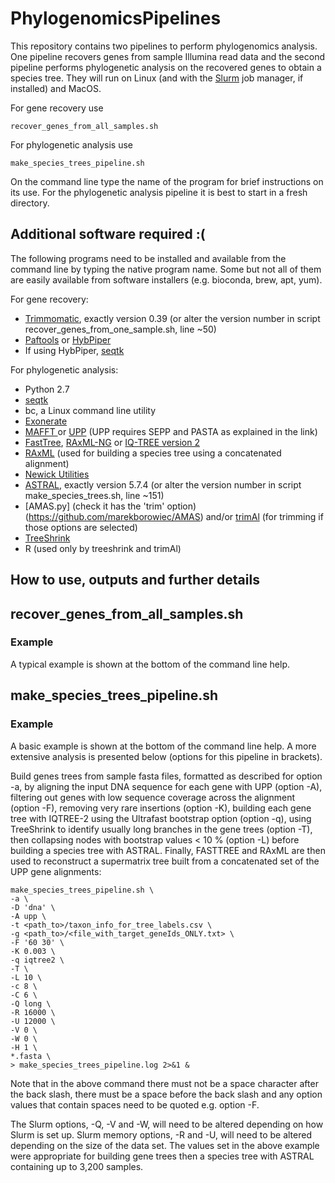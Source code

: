 # PhylogenomicsPipelines

This repository contains two pipelines to perform phylogenomics analysis. One pipeline recovers genes from sample Illumina read data and the second pipeline performs phylogenetic analysis on the recovered genes to obtain a species tree. They will run on Linux (and with the [Slurm](https://slurm.schedmd.com/) job manager, if installed) and MacOS.

For gene recovery use
```
recover_genes_from_all_samples.sh
```
For phylogenetic analysis use
```
make_species_trees_pipeline.sh
```
On the command line type the name of the program for brief instructions on its use. For the phylogenetic analysis pipeline it is best to start in a fresh directory.
 
##  Additional software required :(
The following programs need to be installed and available from the command line by typing the native program name. Some but not all of them are easily available from software installers (e.g. bioconda, brew, apt, yum). 
<!--
For the Java programs (Trimmomatic, ASTRAL) it is best to set up an alias, named as described below -->

For gene recovery:
* [Trimmomatic](http://www.usadellab.org/cms/?page=trimmomatic), exactly version 0.39 (or alter the version number in script recover_genes_from_one_sample.sh, line ~50)
* [Paftools](https://github.com/RBGKew/pypaftol) or [HybPiper](https://github.com/mossmatters/HybPiper)
* If using HybPiper, [seqtk](https://github.com/lh3/seqtk)

For phylogenetic analysis:
* Python 2.7
* [seqtk](https://github.com/lh3/seqtk)
* bc, a Linux command line utility
* [Exonerate](https://www.ebi.ac.uk/about/vertebrate-genomics/software/exonerate)
* [MAFFT ](https://mafft.cbrc.jp/alignment/software/) or [UPP](https://github.com/smirarab/sepp/blob/master/README.UPP.md) (UPP requires SEPP and PASTA as explained in the link)
* [FastTree](http://www.microbesonline.org/fasttree/), [RAxML-NG](https://github.com/amkozlov/raxml-ng) or [IQ-TREE version 2](http://www.iqtree.org)
* [RAxML](https://github.com/stamatak/standard-RAxML) (used for building a species tree using a concatenated alignment)
* [Newick Utilities](http://cegg.unige.ch/newick_utils)
* [ASTRAL](https://github.com/smirarab/ASTRAL), exactly version 5.7.4 (or alter the version number in script make_species_trees.sh, line ~151)
* [AMAS.py] (check it has the 'trim' option) (https://github.com/marekborowiec/AMAS) and/or [trimAl](http://trimal.cgenomics.org/) (for trimming if those options are selected)
* [TreeShrink](http://trimal.cgenomics.org/)
* R (used only by treeshrink and trimAl)
 
## How to use, outputs and further details  
## recover_genes_from_all_samples.sh
### Example
A typical example is shown at the bottom of the command line help. 
<!--  NB - TAKEN FROM OTHER PIPELINE - TAYLIR
UPTOHERE29.10.2020
Add some of the info below for this pipeline
Continue to add the outputs 

Note that in the above command there must not be a space character after the back slash, there must be a space before the back slash and any option values that contain spaces need to be quoted e.g. option -M. 

The Slurm options, -Q, -V and -W, will need to be altered depending on how Slurm is set up. Slurm memory options, -R and -U, will need to be altered depending on the size of the data set. The values set in the above example were appropriate for building gene trees containing up to 3,200 samples. 
<!--
All options (NB - problem with presenting all options is what happens if they change - have to update here as well -OK?)
```
-s   add sample name and fastq file names via a csv table file (must have a header line);
     format: SampleName,R1FastqName,R2FastqName (required option) ]
```
File containing a list of samples and data files to recover genes from.
```
-f   FULL path to all samples(required); N.B. no filenames, just the full path to them, not a relative path and no wild cards! ]
```
Can be a full path or relative path to a single directory containing all samples to use
```
  [ -t   file name of target genes in fasta format (required option) ]
```
NEED to place an example targets file in the example folder  
```
[ -a   file name of adaptors in fasta format (required option) ]
```
You need to know what adaptors to use for your sequencing data. An example file is provided for the example data provided (Trimmomatic, palidindromic mode). STILL NEED TO ADD THIS.
```
  [ -y   Hyb-Seq program; options are 'paftools' or 'hybpiper' (default=paftools) ]
```
```
  [ -p   directory prefix for each sample (default=Sample) ]
```


```
  [ -c   number of cpu to use (default=4) ]
  [ -m   Slurm memory to use (in MB); Paftools requires >> 20000, HybPiper requires << 20000 (default=20000) ]
  [ -q   Slurm partition (queue) to use (default=fast) ]
  [ -h   prints usage and description ]
  [ -v   program version]
```
Typical example of how to run:
```
<path to>/recover_genes_from_all_samples.sh \
-s <table_file.csv> \
-t <angiosperms353TargetsFile.fasta> \
-f <fastq_files_path> \
-a <illumina_adaptors.fasta> \
-p Sample \
-c 4 \
-m 20000 \
-q main \
> recover_genes_from_all_samples.log 2>&1 &
```
Can either specify the full path to the bash script or set the path in your bash_profile file so that you can just type the name of the program on the commandline. A directory for each sample is created using the prefix specified by -p (default value is 'Sample_'). You will need to alter the Slurm options, especially the -q option to reflect the names used by your Slurm setup.

Show commandline and typical usage with explantion
e.g. throttle set to 1

-->

## make_species_trees_pipeline.sh 
### Example
A basic example is shown at the bottom of the command line help. A more extensive analysis is presented below (options for this pipeline in brackets).

Build genes trees from sample fasta files, formatted as described for option -a, by aligning the input DNA sequence for each gene with UPP (option -A),  filtering out genes with low sequence coverage across the alignment (option -F), removing very rare insertions (option -K), building each gene tree with IQTREE-2 using the Ultrafast bootstrap option (option -q), using TreeShrink to identify usually long branches in the gene trees (option -T), then collapsing nodes with bootstrap values < 10 % (option -L) before building a species tree with ASTRAL. Finally, FASTTREE and RAxML are then used to reconstruct a supermatrix tree built from a concatenated set of the UPP gene alignments:
```
make_species_trees_pipeline.sh \
-a \
-D 'dna' \
-A upp \
-t <path_to>/taxon_info_for_tree_labels.csv \
-g <path_to>/<file_with_target_geneIds_ONLY.txt> \
-F '60 30' \
-K 0.003 \
-q iqtree2 \
-T \
-L 10 \
-c 8 \
-C 6 \
-Q long \
-R 16000 \
-U 12000 \
-V 0 \
-W 0 \
-H 1 \
*.fasta \
> make_species_trees_pipeline.log 2>&1 &
```
Note that in the above command there must not be a space character after the back slash, there must be a space before the back slash and any option values that contain spaces need to be quoted e.g. option -F. 

The Slurm options, -Q, -V and -W, will need to be altered depending on how Slurm is set up. Slurm memory options, -R and -U, will need to be altered depending on the size of the data set. The values set in the above example were appropriate for building gene trees then a species tree with ASTRAL containing up to 3,200 samples. 
<!-- 
## Outputs

<!-- 
The main output files are listed below. Some files will only exist where relevant options have been selected    [ turn list below into a table ]
* \<geneNameId\>.dna.fasta<br>
  Gene-wise raw DNA sequence file, one gene from (all) samples in the sample set
* \<geneNameId\>.protein.fasta<br>
  Gene-wise raw protein sequence file, one gene from (all) samples in the sample set (optional)	
|	|		|-- <geneNameId>.dna.aln.for_tree.fasta					Gene DNA sequence alignment file
|	|		|-- <geneNameId>.protein.aln.for_tree.fasta				Gene protein sequence alignment file
|	|		|-- <geneNameId>.dna.gene_tree_USE_THIS.nwk				Gene tree file in Newick format				
|	|		|-- run<species_tree_runId>.summary_gene_recovery.txt		
|	|		|-- run<species_tree_runId>.summary_stats.txt
|	|		|-- run<species_tree_runId>.dna.<method>.species_tree_USE_THIS.nwk	Species tree
|	|		|-- new directoriues made



## Further Details

Software dependencies and setting up
Pipeline(s) will run on Linux (or at least Ubuntu, Centos) and MacOS (or at least with Darwin in HighSierra)
Adding software to .bash_profile - mention lmod
Creating aliases for the java programs
If using an existing computer set up many of these programs should already be installed, if so you just need to ensure you are using an up-to-date version that match close to the following versions. 

## How make_species_trees_pipeline.sh works
This section explains how the pipeline works, then it may be possible to understand how or why there is an error in the outputs or whether it might be a bug in the workflow. Just explain how each step works, then add summary code for the key steps

First gene tree are made. Mention 2 modes possible - give exampels of the fasta header line. Posible to run program for a single gene as well, then pipelein coudl be used for gene family analysis as well.

If Slurm is used in the pipeline, it is possible that one or more gene trees will fail to be built due memory running out for those genes. Rather than make the pipeline stop because of this, the Slurm --dependancy flag is set to 'afterany' rather than 'afterok' so that it will continue to build the species tree from the gene trees that have been created. Use the sacct command to check whether any of the 'make_gene_trees' have failed or check the line containing 'Maximum resident set size' in the 'make_gene_trees' log file.

Mention main options for the gene trees areresisue type (option -D), alignemtn prgoram (option -A) and the phylogeny program (option-q and -r). 
Discuss the paramters used for each option.
At the edn say that you can alter the command line in the make_gene_tree.sh script if you want to alter any of the parameters, as logn as any changes don't alter the format of the output


Once the gene trees are built, get stats on the gene aligment and calculate how many genes trees each sample will be in

If sequence filtering options are on, poor quality sequences in each gene data set are removed then the remaining sequences are realigned and the tree rebuilt. If TreeShrink has been specified (option -T) the remaining sequences (i.e. minus the ones removed by filterign and TreeShrink) are realigned and the gene trees rebuilt.


This has changed now so a smaller point:
It is possible to re-run the script in the same directory but if there are files that you actually want to remove before re-running you shoudl start in a fresh direcotry. Wildcards are used to pick up the set fo fiel requried for a particualr step e.g. if you realise that you no longer need a fasta file you need to remove the modified.fasta file from the directory otherwise it will be included again. Second example: if you remove one or more genes from the analysis then existing files from the previous run will be picker up again
   -->





